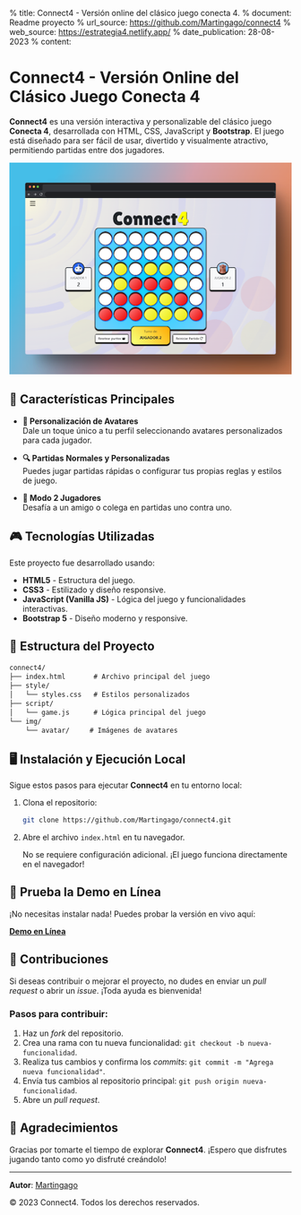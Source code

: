 % title: Connect4 - Versión online del clásico juego conecta 4.
% document: Readme proyecto
% url_source: https://github.com/Martingago/connect4
% web_source: https://estrategia4.netlify.app/
% date_publication: 28-08-2023
% content:

# Connect4 - Versión Online del Clásico Juego Conecta 4

**Connect4** es una versión interactiva y personalizable del clásico juego **Conecta 4**, desarrollada con HTML, CSS, JavaScript y **Bootstrap**. El juego está diseñado para ser fácil de usar, divertido y visualmente atractivo, permitiendo partidas entre dos jugadores.

![Connect4 Screenshot](https://github.com/Martingago/connect4/blob/main/img/global/connect4.png)

## 🚀 Características Principales

- **🎨 Personalización de Avatares**  
  Dale un toque único a tu perfil seleccionando avatares personalizados para cada jugador.

- **🔍 Partidas Normales y Personalizadas**  
  Puedes jugar partidas rápidas o configurar tus propias reglas y estilos de juego.

- **🌟 Modo 2 Jugadores**  
  Desafía a un amigo o colega en partidas uno contra uno.

## 🎮 Tecnologías Utilizadas

Este proyecto fue desarrollado usando:

- **HTML5** - Estructura del juego.
- **CSS3** - Estilizado y diseño responsive.
- **JavaScript (Vanilla JS)** - Lógica del juego y funcionalidades interactivas.
- **Bootstrap 5** - Diseño moderno y responsive.

## 📂 Estructura del Proyecto

```plaintext
connect4/
├── index.html       # Archivo principal del juego
├── style/
│   └── styles.css   # Estilos personalizados
├── script/
│   └── game.js      # Lógica principal del juego
└── img/
    └── avatar/     # Imágenes de avatares
```

## 🖥️ Instalación y Ejecución Local

Sigue estos pasos para ejecutar **Connect4** en tu entorno local:

1. Clona el repositorio:
   ```bash
   git clone https://github.com/Martingago/connect4.git
   ```

2. Abre el archivo `index.html` en tu navegador.

   No se requiere configuración adicional. ¡El juego funciona directamente en el navegador!

## 🚀 Prueba la Demo en Línea

¡No necesitas instalar nada! Puedes probar la versión en vivo aquí:

[**Demo en Línea**](https://estrategia4.netlify.app/)

## 🤝 Contribuciones

Si deseas contribuir o mejorar el proyecto, no dudes en enviar un *pull request* o abrir un *issue*. ¡Toda ayuda es bienvenida!

### Pasos para contribuir:
1. Haz un *fork* del repositorio.
2. Crea una rama con tu nueva funcionalidad: `git checkout -b nueva-funcionalidad`.
3. Realiza tus cambios y confirma los *commits*: `git commit -m "Agrega nueva funcionalidad"`.
4. Envía tus cambios al repositorio principal: `git push origin nueva-funcionalidad`.
5. Abre un *pull request*.

## 🙌 Agradecimientos

Gracias por tomarte el tiempo de explorar **Connect4**. ¡Espero que disfrutes jugando tanto como yo disfruté creándolo!

---

**Autor**: [Martingago](https://www.linkedin.com/in/martin-gago-choren/)

© 2023 Connect4. Todos los derechos reservados.
